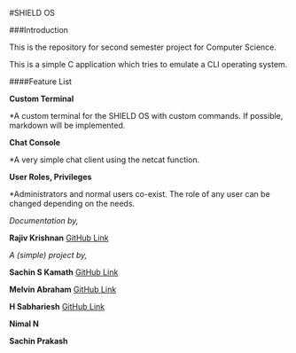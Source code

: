#SHIELD OS

###Introduction

This is the repository for second semester project for Computer Science.

This is a simple C application which tries to emulate a CLI operating system.


####Feature List

**Custom Terminal**

*A custom terminal for the SHIELD OS with custom commands. If possible, markdown will be implemented.


**Chat Console**

*A very simple chat client using the netcat function.


**User Roles, Privileges**

*Administrators and normal users co-exist. The role of any user can be changed depending on the needs.

*Documentation by,*

**Rajiv Krishnan**  [GitHub Link](https://github.com)

*A (simple) project by,*

**Sachin S Kamath** [GitHub Link](https://github.com/sachinkamath)

**Melvin Abraham**  [GitHub Link](https://github.com/melvinabraham)

**H Sabhariesh**    [GitHub Link](https://github.com/shariharasudan)

**Nimal N**

**Sachin Prakash**


